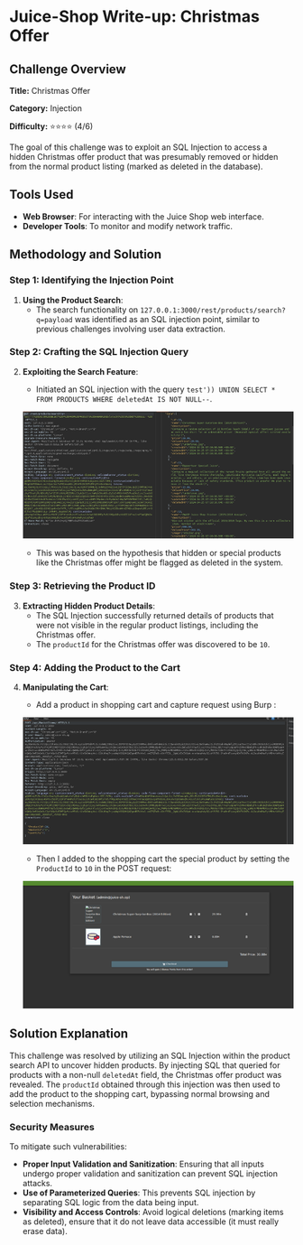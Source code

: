# Juice-Shop Write-up: Christmas Offer

## Challenge Overview

**Title:** Christmas Offer  

**Category:** Injection  

**Difficulty:** ⭐⭐⭐⭐ (4/6)

The goal of this challenge was to exploit an SQL Injection to access a hidden Christmas offer product that was presumably removed or hidden from the normal product listing (marked as deleted in the database).

## Tools Used

- **Web Browser**: For interacting with the Juice Shop web interface.
- **Developer Tools**: To monitor and modify network traffic.

## Methodology and Solution

### Step 1: Identifying the Injection Point

1. **Using the Product Search**:
   - The search functionality on `127.0.0.1:3000/rest/products/search?q=payload` was identified as an SQL injection point, similar to previous challenges involving user data extraction.

### Step 2: Crafting the SQL Injection Query

2. **Exploiting the Search Feature**:
   - Initiated an SQL injection with the query `test')) UNION SELECT * FROM PRODUCTS WHERE deletedAt IS NOT NULL--`.

   ![sql injection](../assets/difficulty4/christmas_special_1.png)

   - This was based on the hypothesis that hidden or special products like the Christmas offer might be flagged as deleted in the system.

### Step 3: Retrieving the Product ID

3. **Extracting Hidden Product Details**:
   - The SQL Injection successfully returned details of products that were not visible in the regular product listings, including the Christmas offer.
   - The `productId` for the Christmas offer was discovered to be `10`.

### Step 4: Adding the Product to the Cart

4. **Manipulating the Cart**:
   - Add a product in shopping cart and capture request using Burp :

   ![dummy product adding](../assets/difficulty4/christmas_special_2.png)

   - Then I added to the shopping cart the special product by setting the `ProductId` to `10` in the POST request:

   ![basket](../assets/difficulty4/christmas_special_3.png)

## Solution Explanation

This challenge was resolved by utilizing an SQL Injection within the product search API to uncover hidden products. By injecting SQL that queried for products with a non-null `deletedAt` field, the Christmas offer product was revealed. The `productId` obtained through this injection was then used to add the product to the shopping cart, bypassing normal browsing and selection mechanisms.

### Security Measures

To mitigate such vulnerabilities:
- **Proper Input Validation and Sanitization**: Ensuring that all inputs undergo proper validation and sanitization can prevent SQL injection attacks.
- **Use of Parameterized Queries**: This prevents SQL injection by separating SQL logic from the data being input.
- **Visibility and Access Controls**: Avoid logical deletions (marking items as deleted), ensure that it do not leave data accessible (it must really erase data).

